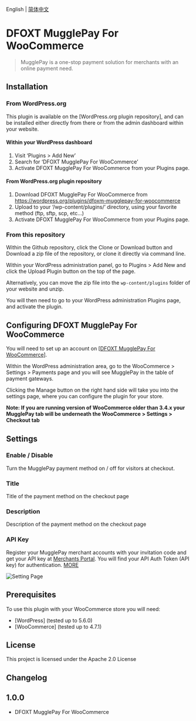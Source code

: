 English | [简体中文](./readme-zh-CN.md)

# DFOXT MugglePay For WooCommerce
> MugglePay is a one-stop payment solution for merchants with an online payment need.

## Installation

### From WordPress.org

This plugin is available on the [WordPress.org plugin repository], and can be installed either directly from there or from the admin dashboard within your website.

#### Within your WordPress dashboard
1. Visit ‘Plugins > Add New’
2. Search for ‘DFOXT MugglePay For WooCommerce’
3. Activate DFOXT MugglePay For WooCommerce from your Plugins page.

#### From WordPress.org plugin repository
1. Download DFOXT MugglePay For WooCommerce from <https://wordpress.org/plugins/dfoxm-mugglepay-for-woocommerce>
2. Upload to your ‘/wp-content/plugins/’ directory, using your favorite method (ftp, sftp, scp, etc…)
3. Activate DFOXT MugglePay For WooCommerce from your Plugins page.

### From this repository

Within the Github repository, click the Clone or Download button and Download a zip file of the repository, or clone it directly via command line.

Within your WordPress administration panel, go to Plugins > Add New and click the Upload Plugin button on the top of the page.

Alternatively, you can move the zip file into the `wp-content/plugins` folder of your website and unzip.

You will then need to go to your WordPress administration Plugins page, and activate the plugin.

## Configuring DFOXT MugglePay For WooCommerce

You will need to set up an account on [[DFOXT MugglePay For WooCommerce](https://merchants.mugglepay.com/user/register?ref=MP9237F1193789)].

Within the WordPress administration area, go to the WooCommerce > Settings > Payments page and you will see MugglePay in the table of payment gateways.

Clicking the Manage button on the right hand side will take you into the settings page, where you can configure the plugin for your store.

**Note: If you are running version of WooCommerce older than 3.4.x your MugglePay tab will be underneath the WooCommerce > Settings > Checkout tab**

## Settings

### Enable / Disable

Turn the MugglePay payment method on / off for visitors at checkout.

### Title

Title of the payment method on the checkout page

### Description

Description of the payment method on the checkout page

### API Key

Register your MugglePay merchant accounts with your invitation code and get your API key at [Merchants Portal](https://merchants.mugglepay.com/user/register?ref=MP9237F1193789). You will find your API Auth Token (API key) for authentication. [MORE](https://merchants.mugglepay.com/user/register?ref=MP9237F1193789)

![Setting Page](https://github.com/hoythan/MugglePayForWooCommerce/blob/main/assets/setting.jpg)

## Prerequisites

To use this plugin with your WooCommerce store you will need:

* [WordPress] (tested up to 5.6.0)
* [WooCommerce] (tested up to 4.7.1)


## License

This project is licensed under the Apache 2.0 License

## Changelog

## 1.0.0 ##
* DFOXT MugglePay For WooCommerce